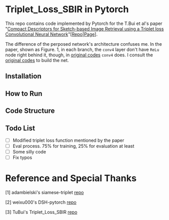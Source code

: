 # Triplet_Loss_SBIR in Pytorch
This repo contains code implemented by Pytorch for the T.Bui et al's paper "[Compact Descriptors for Sketch-based Image Retrieval using a Triplet loss Convolutional Neural Network](https://doi.org/10.1016/j.cviu.2017.06.007)"[[Repo](https://github.com/TuBui/Triplet_Loss_SBIR)|[Page](http://www.cvssp.org/data/Flickr25K/CVIU16.html)].

The difference of the perposed network's architecture confuses me. In the paper, shown as Figure. 1, in each branch, the ``conv4`` layer don't have ``ReLu`` node right behind it, though, in [original codes](https://github.com/TuBui/Triplet_Loss_SBIR/blob/master/models/train.prototxt) ``conv4`` does.
I consult the [original codes](https://github.com/TuBui/Triplet_Loss_SBIR/blob/master/models/train.prototxt) to build the net.

## Installation

## How to Run

## Code Structure

## Todo List
* [ ] Modified triplet loss function mentioned by the paper
* [ ] Eval process. 75% for training, 25% for evaluation at least
* [ ] Some silly code
* [ ] Fix typos

# Reference and Special Thanks

[1] adambielski's siamese-triplet [repo]()

[2] weixu000's DSH-pytorch [repo]()

[3] TuBui's Triplet_Loss_SBIR [repo]()